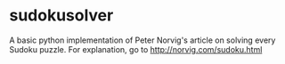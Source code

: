 # sudokusolver

A basic python implementation of Peter Norvig's article on solving every Sudoku puzzle.
For explanation, go to http://norvig.com/sudoku.html
